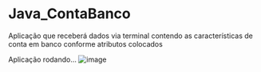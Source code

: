 # Java_ContaBanco
Aplicação que receberá dados via terminal contendo as características de conta em banco conforme atributos colocados

Aplicação rodando...
![image](https://github.com/KarimeLinhares/Java_ContaBanco/assets/89994391/d55b5a9c-8cc2-4eb5-a206-90c269e1f925)

